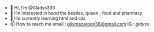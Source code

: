 - 👋 Hi, I’m @Gladys333
- 👀 I’m interested in band the beatles, queen , food and pharmacy
- 🌱 I’m currently learning html and css 
- 📫 How to reach me email : gilymacaroon36@gmail.com IG : _gldyss_

<!---
Gladys333/Gladys333 is a ✨ special ✨ repository because its `README.md` (this file) appears on your GitHub profile.
You can click the Preview link to take a look at your changes.
--->
